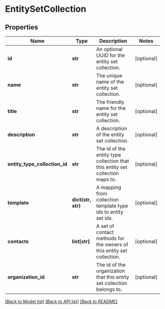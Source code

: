 # EntitySetCollection

## Properties
Name | Type | Description | Notes
------------ | ------------- | ------------- | -------------
**id** | **str** | An optional UUID for the entity set collection. | [optional] 
**name** | **str** | The unique name of the entity set collection. | [optional] 
**title** | **str** | The friendly name for the entity set collection. | [optional] 
**description** | **str** | A description of the entity set collection. | [optional] 
**entity_type_collection_id** | **str** | The id of the entity type collection that this entity set collection maps to. | [optional] 
**template** | **dict(str, str)** | A mapping from collection template type ids to entity set ids. | [optional] 
**contacts** | **list[str]** | A set of contact methods for the owners of this entity set collection. | [optional] 
**organization_id** | **str** | The id of the organization that this entity set collection belongs to. | [optional] 

[[Back to Model list]](../README.md#documentation-for-models) [[Back to API list]](../README.md#documentation-for-api-endpoints) [[Back to README]](../README.md)


